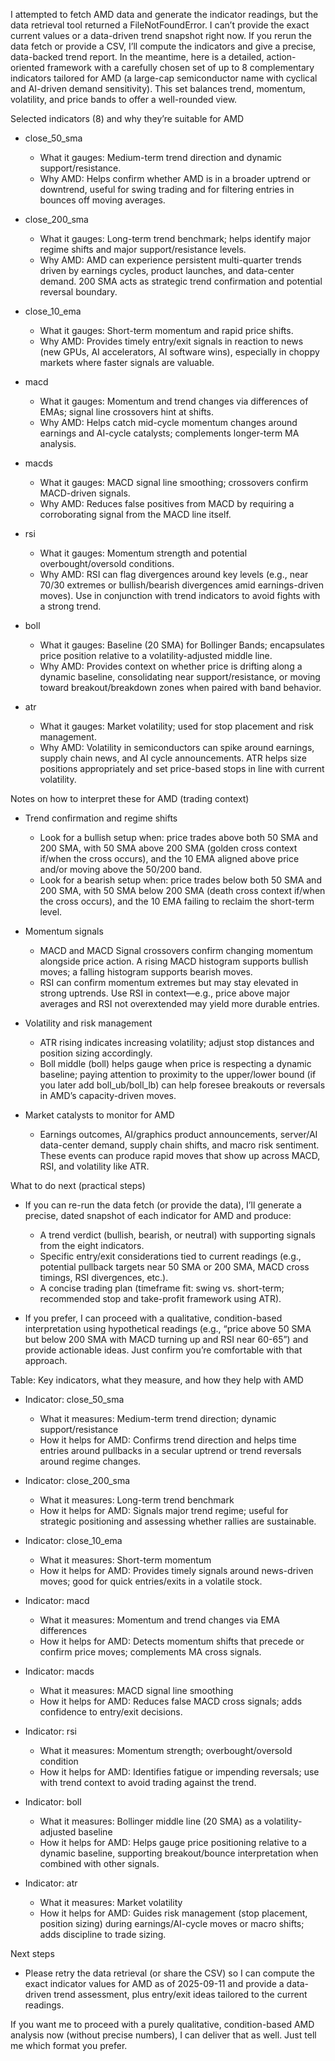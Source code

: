 I attempted to fetch AMD data and generate the indicator readings, but the data retrieval tool returned a FileNotFoundError. I can’t provide the exact current values or a data-driven trend snapshot right now. If you rerun the data fetch or provide a CSV, I’ll compute the indicators and give a precise, data-backed trend report. In the meantime, here is a detailed, action-oriented framework with a carefully chosen set of up to 8 complementary indicators tailored for AMD (a large-cap semiconductor name with cyclical and AI-driven demand sensitivity). This set balances trend, momentum, volatility, and price bands to offer a well-rounded view.

Selected indicators (8) and why they’re suitable for AMD
- close_50_sma
  - What it gauges: Medium-term trend direction and dynamic support/resistance.
  - Why AMD: Helps confirm whether AMD is in a broader uptrend or downtrend, useful for swing trading and for filtering entries in bounces off moving averages.

- close_200_sma
  - What it gauges: Long-term trend benchmark; helps identify major regime shifts and major support/resistance levels.
  - Why AMD: AMD can experience persistent multi-quarter trends driven by earnings cycles, product launches, and data-center demand. 200 SMA acts as strategic trend confirmation and potential reversal boundary.

- close_10_ema
  - What it gauges: Short-term momentum and rapid price shifts.
  - Why AMD: Provides timely entry/exit signals in reaction to news (new GPUs, AI accelerators, AI software wins), especially in choppy markets where faster signals are valuable.

- macd
  - What it gauges: Momentum and trend changes via differences of EMAs; signal line crossovers hint at shifts.
  - Why AMD: Helps catch mid-cycle momentum changes around earnings and AI-cycle catalysts; complements longer-term MA analysis.

- macds
  - What it gauges: MACD signal line smoothing; crossovers confirm MACD-driven signals.
  - Why AMD: Reduces false positives from MACD by requiring a corroborating signal from the MACD line itself.

- rsi
  - What it gauges: Momentum strength and potential overbought/oversold conditions.
  - Why AMD: RSI can flag divergences around key levels (e.g., near 70/30 extremes or bullish/bearish divergences amid earnings-driven moves). Use in conjunction with trend indicators to avoid fights with a strong trend.

- boll
  - What it gauges: Baseline (20 SMA) for Bollinger Bands; encapsulates price position relative to a volatility-adjusted middle line.
  - Why AMD: Provides context on whether price is drifting along a dynamic baseline, consolidating near support/resistance, or moving toward breakout/breakdown zones when paired with band behavior.

- atr
  - What it gauges: Market volatility; used for stop placement and risk management.
  - Why AMD: Volatility in semiconductors can spike around earnings, supply chain news, and AI cycle announcements. ATR helps size positions appropriately and set price-based stops in line with current volatility.

Notes on how to interpret these for AMD (trading context)
- Trend confirmation and regime shifts
  - Look for a bullish setup when: price trades above both 50 SMA and 200 SMA, with 50 SMA above 200 SMA (golden cross context if/when the cross occurs), and the 10 EMA aligned above price and/or moving above the 50/200 band.
  - Look for a bearish setup when: price trades below both 50 SMA and 200 SMA, with 50 SMA below 200 SMA (death cross context if/when the cross occurs), and the 10 EMA failing to reclaim the short-term level.

- Momentum signals
  - MACD and MACD Signal crossovers confirm changing momentum alongside price action. A rising MACD histogram supports bullish moves; a falling histogram supports bearish moves.
  - RSI can confirm momentum extremes but may stay elevated in strong uptrends. Use RSI in context—e.g., price above major averages and RSI not overextended may yield more durable entries.

- Volatility and risk management
  - ATR rising indicates increasing volatility; adjust stop distances and position sizing accordingly.
  - Boll middle (boll) helps gauge when price is respecting a dynamic baseline; paying attention to proximity to the upper/lower bound (if you later add boll_ub/boll_lb) can help foresee breakouts or reversals in AMD’s capacity-driven moves.

- Market catalysts to monitor for AMD
  - Earnings outcomes, AI/graphics product announcements, server/AI data-center demand, supply chain shifts, and macro risk sentiment. These events can produce rapid moves that show up across MACD, RSI, and volatility like ATR.

What to do next (practical steps)
- If you can re-run the data fetch (or provide the data), I’ll generate a precise, dated snapshot of each indicator for AMD and produce:
  - A trend verdict (bullish, bearish, or neutral) with supporting signals from the eight indicators.
  - Specific entry/exit considerations tied to current readings (e.g., potential pullback targets near 50 SMA or 200 SMA, MACD cross timings, RSI divergences, etc.).
  - A concise trading plan (timeframe fit: swing vs. short-term; recommended stop and take-profit framework using ATR).

- If you prefer, I can proceed with a qualitative, condition-based interpretation using hypothetical readings (e.g., “price above 50 SMA but below 200 SMA with MACD turning up and RSI near 60-65”) and provide actionable ideas. Just confirm you’re comfortable with that approach.

Table: Key indicators, what they measure, and how they help with AMD
- Indicator: close_50_sma
  - What it measures: Medium-term trend direction; dynamic support/resistance
  - How it helps for AMD: Confirms trend direction and helps time entries around pullbacks in a secular uptrend or trend reversals around regime changes.

- Indicator: close_200_sma
  - What it measures: Long-term trend benchmark
  - How it helps for AMD: Signals major trend regime; useful for strategic positioning and assessing whether rallies are sustainable.

- Indicator: close_10_ema
  - What it measures: Short-term momentum
  - How it helps for AMD: Provides timely signals around news-driven moves; good for quick entries/exits in a volatile stock.

- Indicator: macd
  - What it measures: Momentum and trend changes via EMA differences
  - How it helps for AMD: Detects momentum shifts that precede or confirm price moves; complements MA cross signals.

- Indicator: macds
  - What it measures: MACD signal line smoothing
  - How it helps for AMD: Reduces false MACD cross signals; adds confidence to entry/exit decisions.

- Indicator: rsi
  - What it measures: Momentum strength; overbought/oversold condition
  - How it helps for AMD: Identifies fatigue or impending reversals; use with trend context to avoid trading against the trend.

- Indicator: boll
  - What it measures: Bollinger middle line (20 SMA) as a volatility-adjusted baseline
  - How it helps for AMD: Helps gauge price positioning relative to a dynamic baseline, supporting breakout/bounce interpretation when combined with other signals.

- Indicator: atr
  - What it measures: Market volatility
  - How it helps for AMD: Guides risk management (stop placement, position sizing) during earnings/AI-cycle moves or macro shifts; adds discipline to trade sizing.

Next steps
- Please retry the data retrieval (or share the CSV) so I can compute the exact indicator values for AMD as of 2025-09-11 and provide a data-driven trend assessment, plus entry/exit ideas tailored to the current readings.

If you want me to proceed with a purely qualitative, condition-based AMD analysis now (without precise numbers), I can deliver that as well. Just tell me which format you prefer.